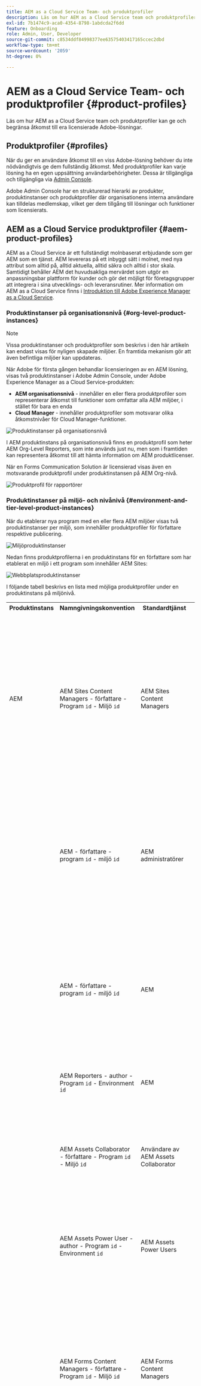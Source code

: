```yaml
---
title: AEM as a Cloud Service Team- och produktprofiler
description: Läs om hur AEM as a Cloud Service team och produktprofiler kan ge och begränsa åtkomst till era licensierade Adobe-lösningar.
exl-id: 7b1474c9-aca0-4354-8798-1abdcda2f6dd
feature: Onboarding
role: Admin, User, Developer
source-git-commit: c8534ddf84998377ee63575403417165ccec2dbd
workflow-type: tm+mt
source-wordcount: '2059'
ht-degree: 0%

---
```



# AEM as a Cloud Service Team- och produktprofiler {#product-profiles}

Läs om hur AEM as a Cloud Service team och produktprofiler kan ge och begränsa åtkomst till era licensierade Adobe-lösningar.

## Produktprofiler {#profiles}

När du ger en användare åtkomst till en viss Adobe-lösning behöver du inte nödvändigtvis ge dem fullständig åtkomst. Med produktprofiler kan varje lösning ha en egen uppsättning användarbehörigheter. Dessa är tillgängliga och tillgängliga via [Admin Console](/help/journey-onboarding/admin-console.md).

Adobe Admin Console har en strukturerad hierarki av produkter, produktinstanser och produktprofiler där organisationens interna användare kan tilldelas medlemskap, vilket ger dem tillgång till lösningar och funktioner som licensierats.

<!-- Alexandru: Drafting for now 

Your AEM as a Cloud Service team members are added and assigned to one or more of the following product profiles via the Admin Console during onboarding.

* **AEM Administrators**: An AEM administrator is typically assigned to developers, in particular developers who need access to, for example, the development environments. The AEM administrator's product profile is used to grant administrator privileges in the associated AEM instance.

* **AEM Users**: AEM users are the users in your organization who use AEM as a Cloud Service generally to create content. These users need to access AEM to do their tasks. The AEM users product profile is typically assigned to an AEM content author who creates and reviews the content. This content can be of many types such as pages, assets, publications, and so on. The AEM users product profile shown below is assigned to these members.

![Product profiles](/help/onboarding/assets/admin-console-profiles.png) -->

## AEM as a Cloud Service produktprofiler {#aem-product-profiles}

AEM as a Cloud Service är ett fullständigt molnbaserat erbjudande som ger AEM som en tjänst. AEM levereras på ett inbyggt sätt i molnet, med nya attribut som alltid på, alltid aktuella, alltid säkra och alltid i stor skala. Samtidigt behåller AEM det huvudsakliga mervärdet som utgör en anpassningsbar plattform för kunder och gör det möjligt för företagsgrupper att integrera i sina utvecklings- och leveransrutiner. Mer information om AEM as a Cloud Service finns i [Introduktion till Adobe Experience Manager as a Cloud Service](/help/overview/introduction.md).

### Produktinstanser på organisationsnivå {#org-level-product-instances}

>[!NOTE]
>
> Vissa produktinstanser och produktprofiler som beskrivs i den här artikeln kan endast visas för nyligen skapade miljöer. En framtida mekanism gör att även befintliga miljöer kan uppdateras.

När Adobe för första gången behandlar licensieringen av en AEM lösning, visas två produktinstanser i Adobe Admin Console, under Adobe Experience Manager as a Cloud Service-produkten:

* **AEM organisationsnivå** - innehåller en eller flera produktprofiler som representerar åtkomst till funktioner som omfattar alla AEM miljöer, i stället för bara en enda
* **Cloud Manager** - innehåller produktprofiler som motsvarar olika åtkomstnivåer för Cloud Manager-funktioner.

<!--
>[!NOTE]
>
>For existing programs, the AEM Org-Level Product Instance is created upon selecting the **Update product** profiles action for a given environment.
-->

![Produktinstanser på organisationsnivå](/help/onboarding/assets/orglevel.png)

I AEM produktinstans på organisationsnivå finns en produktprofil som heter AEM Org-Level Reporters, som inte används just nu, men som i framtiden kan representera åtkomst till att hämta information om AEM produktlicenser.

När en Forms Communication Solution är licensierad visas även en motsvarande produktprofil under produktinstansen på AEM Org-nivå.

![Produktprofil för rapportörer](/help/onboarding/assets/org-level-reporters.png)

### Produktinstanser på miljö- och nivånivå {#environment-and-tier-level-product-instances}

När du etablerar nya program med en eller flera AEM miljöer visas två produktinstanser per miljö, som innehåller produktprofiler för författare respektive publicering.

![Miljöproduktinstanser](/help/onboarding/assets/env-productinstances.png)

Nedan finns produktprofilerna i en produktinstans för en författare som har etablerat en miljö i ett program som innehåller AEM Sites:

![Webbplatsproduktinstanser](/help/onboarding/assets/sites-product-instances.png)

I följande tabell beskrivs en lista med möjliga produktprofiler under en produktinstans på miljönivå.

<table style="table-layout:auto">
    <tr>
        <th>Produktinstans</th>
        <th>Namngivningskonvention</th>
        <th>Standardtjänst</th>
        <th>Beskrivning</th>
    </tr>
    <tr>
        <td>AEM</td>
        <td>AEM Sites Content Managers - författare - Program <code>id</code> - Miljö <code>id</code></td>
        <td>AEM Sites Content Managers</td>
        <td>
            <ul>
                <li>Avsett för kontrollerad åtkomst till AEM Sites författarfunktioner i den här miljön. Användare i den här produktprofilen kommer att vara medlemmar i AEM Sites AEM innehållsförfattare, som automatiskt skapas i AEM. Behörigheterna för AEM ska konfigureras i AEM med den önskade åtkomstnivån.</li><br>
                <li>Om standardtjänsten förblir markerad
                    <ul>
                        <li>användare i den här produktprofilen kommer också att vara medlemmar i gruppen"AEM Sites Content Managers - Service" AEM.</li>
                      <!--  <li>users in this product profile will have access to AEM Sites Content Management API.</li>
                        <li>an Adobe Developer Console API OAuth S2S project containing AEM Sites Content Management API can optionally be scoped to this environment.</li>-->
                    </ul>
                </li>
            </ul>
        </td>
    </tr>
    <tr>
        <td></td>
        <td>AEM - författare - program <code>id</code> - miljö <code>id</code></td>
        <td>AEM administratörer</td>
        <td>
            <ul>
                <li>Avsett för obegränsad åtkomst till funktioner AEM författare och publiceringsmiljö. Användare i den här produktprofilen blir medlemmar i gruppen AEM administratörer AEM automatiskt skapade i AEM.</li><br>
                <li>Om standardtjänsten förblir markerad
                    <ul>
                        <li>användare i den här produktprofilen kommer också att vara medlemmar i AEM"AEM Administratörer - tjänst"</li>
                    </ul>
                </li>
            </ul>
        </td>
    </tr>
    <tr>
        <td></td>
        <td>AEM - författare - program <code>id</code> - miljö <code>id</code></td>
        <td>AEM</td>
        <td>
            <ul>
                <li>Avsett för mycket begränsad åtkomst till AEM funktioner i författarmiljön. Användare i den här produktprofilen blir automatiskt medlemmar i AEM"Medarbetare" som skapas i AEM</li><br>
                <li>Om standardtjänsten förblir markerad
                    <ul>
                        <li>användare i den här produktprofilen kommer också att vara medlemmar i AEM"AEM användare - tjänst"</li>
                    </ul>
                </li>
            </ul>
        </td>
    </tr>
    <tr>
        <td></td>
        <td>AEM Reporters - author - Program <code>id</code> - Environment <code>id</code></td>
        <td>AEM</td>
        <td>
            <ul>
                <li>Används inte för närvarande, men i framtiden kan det ge åtkomst till rapportinformation om författarnivån för den här miljön.</li>
            </ul>
        </td>
    </tr>
    <tr>
        <td></td>
        <td>AEM Assets Collaborator - författare - Program <code>id</code> - Miljö <code>id</code></td>
        <td>Användare av AEM Assets Collaborator</td>
        <td>
        <ul>
                <li>Avsett för skrivskyddad åtkomst till DAM. Användare i den här produktprofilen blir automatiskt medlemmar i AEM"Medarbetare" som skapas i AEM.
                </li>
                <li>
                Den innehåller också de Adobe Expresser som behövs för att skapa resursvariationer.
                </li>
          <ul>
    </tr>
    <tr>
        <td></td>
        <td>AEM Assets Power User - author - Program <code>id</code> - Environment <code>id</code></td>
        <td>AEM Assets Power Users</td>
<td>
        <ul>
                <li>Avsett för skrivskyddad åtkomst till DAM. Användare i den här produktprofilen blir automatiskt medlemmar i AEM"Medarbetare" som skapas i AEM.
                </li>
                <li>
                Den innehåller också de Adobe Expresser som behövs för att skapa resursvariationer.
                </li>
          <ul>
</td>
    </tr>
    <tr>
        <td></td>
        <td>AEM Forms Content Managers - författare - Program <code>id</code> - Miljö <code>id</code></td>
        <td>AEM Forms Content Managers</td>
        <td>
            <ul>
                <li>Avsett för kontrollerad åtkomst till AEM Forms författarfunktioner i den här miljön. Användare i den här produktprofilen kommer att vara medlemmar i AEM Forms-gruppen AEM användare, som automatiskt skapas i AEM.</li><br>
                <li>Om standardtjänsten förblir markerad
                    <ul>
                        <li>användare i den här produktprofilen kommer också att vara medlemmar i gruppen"AEM Forms Content Managers - Service" AEM.</li>
                    </ul>
                </li>
            </ul>
        </td>
    </tr>
    <tr>
        <td></td>
        <td>AEM Forms-utvecklare - författare - Program <code>id</code> - Miljö <code>id</code></td>
        <td>AEM Forms-utvecklare</td>
        <td>
            <ul>
                <li>Avsett för kontrollerad åtkomst till AEM Forms författarfunktioner i den här miljön. Användare i den här produktprofilen kommer att vara medlemmar i AEM Forms-gruppen för formulär-användare AEM användare, som automatiskt skapas i AEM. Dessa användare har även behörighet att överföra XDP-filer och skapa formulärdatamodeller, utöver vanliga formulärredigeringsåtgärder.</li><br>
                <li>Om standardtjänsten förblir markerad
                    <ul>
                        <li>användare i den här produktprofilen kommer också att vara medlemmar i gruppen"AEM Forms-utvecklare - tjänst" AEM.</li>
                    </ul>
                </li>
            </ul>
        </td>
    </tr>
    <tr>
        <td></td>
        <td>AEM Forms Communications Service Users - författare - Program <code>id</code> - Miljö <code>id</code></td>
        <td>Användare av AEM Forms Communications Service</td>
        <td>
            <ul>
                <li>Avsett för kontrollerad åtkomst till AEM Forms Communications Services-funktioner i den här miljön. Användare i den här produktprofilen kommer att vara medlemmar i AEM Forms-gruppen AEM användare, som automatiskt skapas i AEM.</li><br>
                <li>Om standardtjänsten förblir markerad
                    <ul>
                        <li>användare i den här produktprofilen kommer också att vara medlemmar i gruppen"AEM Forms Communications Service Users - Service" AEM.</li>
                    </ul>
                </li>
            </ul>
        </td>
    </tr>
    <tr>
        <td>AEM Publish</td>
        <td>AEM - publicera - program <code>id</code> - miljö <code>id</code></td>
        <td>AEM</td>
        <td>
            <ul>
                <li>Avsett för mycket begränsad åtkomst till AEM funktioner i författarmiljön. Användare i den här produktprofilen kommer att bli medlemmar i AEM som automatiskt skapas i AEM</li><br>
                <li>Om standardtjänsten förblir markerad
                    <ul>
                        <li>användare i den här produktprofilen kommer också att vara medlemmar i AEM"AEM användare - tjänst".</li>
                    </ul>
                </li>
            </ul>
        </td>
    </tr>
    <tr>
        <td></td>
        <td>AEM Reporters - publish - Program <code>id</code> - Environment <code>id</code></td>
        <td>AEM</td>
        <td>
            <ul>
                <li>Används inte för närvarande, men i framtiden kan det ge åtkomst till rapportinformation om publiceringsnivån för den här miljön.</li>
            </ul>
        </td>
    </tr>
   <tr>
        <td></td>
        <td>AEM Forms Communications Service Users - publish - Program <code>id</code> - Environment <code>id</code></td>
        <td>Användare av AEM Forms Communications Service</td>
        <td>
            <ul>
                <li>Avsett för kontrollerad åtkomst till AEM Forms Communications Services-funktioner i den här miljön. Användare i den här produktprofilen kommer att vara medlemmar i AEM Forms-gruppen AEM användare, som automatiskt skapas i AEM.</li><br>
                <li>Om standardtjänsten förblir markerad
                    <ul>
                        <li>användare i den här produktprofilen kommer också att vara medlemmar i gruppen"AEM Forms Communications Service Users - Service" AEM.</li>
                    </ul>
                </li>
            </ul>
        </td>
    </tr>
</table>

Observera att varje produktprofil har en tillhörande produktprofiltjänst aktiverad som standard. Om du inte har komplexa åtkomstkrav rekommenderar vi att du bara väljer standardtjänsten. En motsvarande AEM skapas i AEM med namnkonventionen `<Product Profile Prefix> - Service` (till exempel **AEM Sites Content Managers - Service**) och användarna i de överordnade produktprofilerna blir automatiskt medlemmar i motsvarande AEM.

Den AEM grupp i AEM som är kopplad till tjänsten kommer att ha den sammanlagda uppsättningen användare som finns i alla tillhörande produktprofiler för den tjänsten för den kombinationen på miljönivå.

![Tjänster](/help/onboarding/assets/services.png)

Följande bild representerar de AEM grupperna som återspeglar AEM Sites Content Managers författarnivå Produktprofil och tjänst.

![AEM Mappning av grupp till tjänst](/help/onboarding/assets/profile-to-service-mapping.png)

>[!NOTE]
>
>Alla användare som tilldelats en AEM as a Cloud Service-produktprofil har skrivskyddad åtkomst till Cloud Manager via rollen **Cloud Manager-användare**.
>
>Användare med endast rollen **Cloud Manager-användare** kan logga in på Cloud Manager och navigera till AEM författarmiljöer (om sådana finns) med hjälp av menyalternativen på **Program** . Rollen **Cloud Manager-användare** har inte tillräcklig åtkomst till programinformation. Om sådan åtkomst behövs måste användarna tilldelas ytterligare roller av systemadministratören.

>[!WARNING]
>
>**AEM Administrators** produktprofilnamnet får inte ändras. Om du ändrar namnet på produktprofilen **AEM Administratörer** tas administratörsrättigheter bort från alla användare som tilldelats den profilen.

>[!TIP]
>
>* Mer information om AEM produktprofiler finns i [Tilldela AEM produktprofiler](/help/journey-onboarding/assign-profiles-aem.md).
>* Mer information om introduktionsprocessen finns i [Startresa](/help/journey-onboarding/overview.md).

### Lägga till produktprofiler för befintliga miljöer {#adding-product-profiles-for-existing-environments}

Miljöer som skapats före början av november 2024 kanske saknar den produktinstans på organisationsnivå som beskrivs i avsnitten ovan samt vissa produktprofiler. Befintliga produktprofiler kommer också att sakna tjänstväxlarna. Vi rekommenderar att du uppdaterar dessa produktprofiler, vilket är en förutsättning för att få tillgång till vissa framtida API:er.

Om en eller flera miljöer i ett program behöver sina produktprofiler uppdaterade kommer Cloud Manager att visa meddelandet nedan. Observera att en miljö måste ha den senaste AEM versionen innan produktprofilerna kan uppdateras.

![Modernisera produktprofiler](/help/onboarding/assets/modernize-product-profiles.png)

Om du klickar på knappen **Lägg till produktprofiler** öppnas en meny med alternativ för att lägga till nya produktprofiler i alla miljöer som är tillgängliga i programmet eller i enskilda miljöer.

![Ersätt miljöer](/help/onboarding/assets/choose-env-r.png)

Klicka på **Alla miljöer** för att lägga till de nya produktprofilerna i alla miljöer i programmet. Du kan också klicka på **Enskilda miljöer** om du vill lägga till de nya produktprofilerna i de valda miljöerna. Detta leder till en miljölistsida där en **Lägg till produktprofiler** -åtgärd kan väljas från ikonen **Fler alternativ** .

![Enskilda miljöer](/help/onboarding/assets/individual-environments.png)

Du kan också lägga till produktprofiler i utvalda miljöer genom att gå till avsnittet Programöversikt, klicka på ikonen Fler alternativ för en miljö och välja Lägg till produktprofiler.

Miljöns status visar Lägga till produktprofiler medan de nya produktprofilerna läggs till och sedan visas Körning när processen är klar.


## Cloud Manager produktprofiler {#cloud-manager-product-profiles}

Cloud Manager har förkonfigurerade produktprofiler som kan tolkas som rollbaserade behörigheter. Din systemadministratör ansvarar för att konfigurera ditt Cloud Manager-team genom att tilldela dem till dessa produktprofiler.

>[!TIP]
>
>Mer information finns i [Rollbaserade behörigheter i Cloud Manager](/help/onboarding/cloud-manager-introduction.md#role-based-permissions).

Var och en av produktprofilerna har särskilda behörigheter kopplade till sig.

* **Affärsägare**
   * I den här rollen har du behörighet att lägga till ett nytt program eller redigera ett program, lägga till eller uppdatera en miljö, distribuera kod AEM miljön eller utföra kodkvalitetskontroller.
   * Den här användaren ansvarar för att definiera KPI:er, godkänna produktionsdistributioner och åsidosätta viktiga 3-nivåfel vid behov.
* **Distributionshanteraren**
   * I den här rollen har du behörighet att lägga till eller uppdatera en miljö, köra valfri pipeline och distribuera kod till AEM eller utföra kodkvalitetskontroller.
   * Den här användaren hanterar driftsättningsåtgärder och använder Cloud Manager för att utföra mellanlagrings-/produktionsdistributioner, redigera CI/CD-pipelines, godkänna viktiga 3-skiktsfel vid behov och har åtkomst till Git-databasen.
* **Utvecklare**
   * I den här rollen har du behörighet att skapa personliga åtkomsttoken för åtkomst till Git.
   * Den här användaren utvecklar och testar anpassad programkod och använder främst Cloud Manager för att visa distributionsstatus och har åtkomst till Git-databasen för kodimplementeringar.
* **Programhanteraren**
   * I den här rollen har du behörighet att schemalägga pipelines, åsidosätta de tre skiktens kvalitetsgates och tillhandahålla produktionsgodkännande.
   * Den här användaren använder Cloud Manager för att utföra gruppkonfiguration, granska status, visa KPI:er och kan godkänna viktiga 3-nivåfel när det behövs.

En användare kan tilldelas till flera produktprofiler. Om du till exempel tilldelar en användare både rollen **Affärsägare** och rollen **Distributionshantering** r får användaren summan av dessa behörigheter.

Cloud Manager-teamet kommer att innehålla minst:

* En **Business Owner**, som vanligtvis också är systemadministratör, och som måste vara den första personen som loggar in och får åtkomst till Cloud Manager
* En **Distributionshanterare**
* En **utvecklare**

>[!NOTE]
>
>För att få åtkomst till AEM as a Cloud Service måste användarna tillhöra en av två produktprofiler: `AEM Users` eller `AEM Administrators`. Behörigheter att administrera Cloud Manager räcker inte.

>[!TIP]
>
>* Mer information om Cloud Manager produktprofiler finns i [Tilldela teammedlemmar till Cloud Manager produktprofiler](/help/journey-onboarding/assign-profiles-cloud-manager.md).
>* Mer information om introduktionsprocessen finns i [Startresa](/help/journey-onboarding/overview.md).
